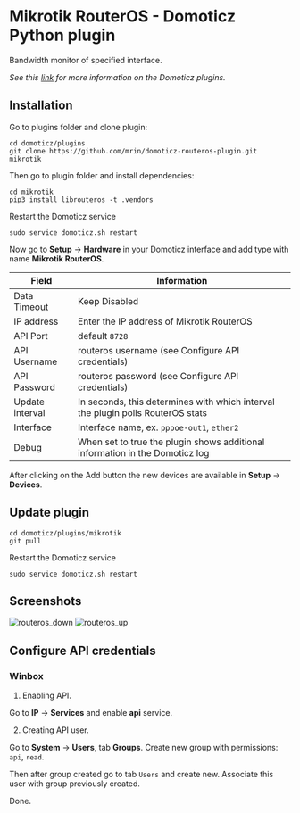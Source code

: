 # Mikrotik RouterOS - Domoticz Python plugin

Bandwidth monitor of specified interface.

*See this [link](https://www.domoticz.com/wiki/Using_Python_plugins) for more information on the Domoticz plugins.*

## Installation

Go to plugins folder and clone plugin:
```
cd domoticz/plugins
git clone https://github.com/mrin/domoticz-routeros-plugin.git mikrotik
```
Then go to plugin folder and install dependencies:
```
cd mikrotik
pip3 install librouteros -t .vendors
```
Restart the Domoticz service
```
sudo service domoticz.sh restart
```
Now go to **Setup** -> **Hardware** in your Domoticz interface and add type with name **Mikrotik RouterOS**.

| Field | Information|
| ----- | ---------- |
| Data Timeout | Keep Disabled |
| IP address | Enter the IP address of Mikrotik RouterOS |
| API Port | default ```8728``` |
| API Username | routeros username (see Configure API credentials) |
| API Password | routeros password (see Configure API credentials) |
| Update interval | In seconds, this determines with which interval the plugin polls RouterOS stats |
| Interface | Interface name, ex. ```pppoe-out1```, ```ether2``` |
| Debug | When set to true the plugin shows additional information in the Domoticz log |

After clicking on the Add button the new devices are available in **Setup** -> **Devices**.

## Update plugin

```
cd domoticz/plugins/mikrotik
git pull
```

Restart the Domoticz service
```
sudo service domoticz.sh restart
```

## Screenshots

![routeros_down](https://user-images.githubusercontent.com/93999/29780502-b4b75974-8c1e-11e7-9de1-bfd53f4347a9.png)
![routeros_up](https://user-images.githubusercontent.com/93999/29780501-b4b6bb54-8c1e-11e7-8999-de769cc67013.png)

## Configure API credentials

### Winbox

1. Enabling API.

Go to **IP** -> **Services** and enable **api** service.

2. Creating API user. 

Go to **System** -> **Users**, tab **Groups**. Create new group with permissions: ```api```, ```read```.

Then after group created go to tab ```Users``` and create new. Associate this user with group previously created.

Done.